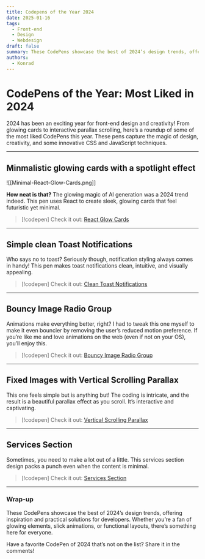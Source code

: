 ```yaml
---
title: Codepens of the Year 2024
date: 2025-01-16
tags:
  - Front-end
  - Design
  - Webdesign
draft: false
summary: These CodePens showcase the best of 2024’s design trends, offering inspiration and practical solutions for developers. Whether you’re a fan of glowing elements, slick animations, or functional layouts, there’s something here for everyone.
authors:
  - Konrad
---
```

# CodePens of the Year: Most Liked in 2024

2024 has been an exciting year for front-end design and creativity! From glowing cards to interactive parallax scrolling, here’s a roundup of some of the most liked CodePens this year. These pens capture the magic of design, creativity, and some innovative CSS and JavaScript techniques.

---

## Minmalistic glowing cards with a spotlight effect

![[Minimal-React-Glow-Cards.png]]

**How neat is that?** The glowing magic of AI generation was a 2024 trend indeed. This pen uses React to create sleek, glowing cards that feel futuristic yet minimal.

> [!codepen] Check it out: [React Glow Cards](https://codepen.io/jh3y/pen/WNmQXyE)



---

## Simple clean Toast Notifications

Who says no to toast? Seriously though, notification styling always comes in handy! This pen makes toast notifications clean, intuitive, and visually appealing.

> [!codepen] Check it out: [Clean Toast Notifications](https://codepen.io/josetxu/pen/wvZzPQg)

---

## Bouncy Image Radio Group

Animations make everything better, right? I had to tweak this one myself to make it even bouncier by removing the user’s reduced motion preference. If you’re like me and love animations on the web (even if not on your OS), you’ll enjoy this.

> [!codepen] Check it out: [Bouncy Image Radio Group](https://codepen.io/konradsemurai/pen/ByBVvLw)


---

## Fixed Images with Vertical Scrolling Parallax

This one feels simple but is anything but! The coding is intricate, and the result is a beautiful parallax effect as you scroll. It’s interactive and captivating.



> [!codepen] Check it out: [Vertical Scrolling Parallax](https://codepen.io/noirsociety/pen/NWJvgZg)


---

## Services Section

Sometimes, you need to make a lot out of a little. This services section design packs a punch even when the content is minimal.

> [!codepen] Check it out: [Services Section](https://codepen.io/kristen17/pen/bGJBxja)

---

### Wrap-up

These CodePens showcase the best of 2024’s design trends, offering inspiration and practical solutions for developers. Whether you’re a fan of glowing elements, slick animations, or functional layouts, there’s something here for everyone.

Have a favorite CodePen of 2024 that’s not on the list? Share it in the comments!
